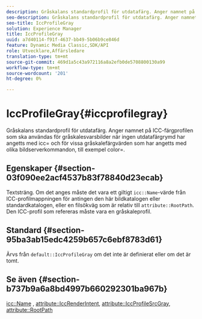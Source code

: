 ```yaml
---
description: Gråskalans standardprofil för utdatafärg. Anger namnet på ICC-färgprofilen som ska användas för gråskalesvarsbilder när ingen utdatafärgrymd har angetts med icc= och för vissa gråskalefärgvärden som har angetts med olika bildserverkommandon, till exempel color=.
seo-description: Gråskalans standardprofil för utdatafärg. Anger namnet på ICC-färgprofilen som ska användas för gråskalesvarsbilder när ingen utdatafärgrymd har angetts med icc= och för vissa gråskalefärgvärden som har angetts med olika bildserverkommandon, till exempel color=.
seo-title: IccProfileGray
solution: Experience Manager
title: IccProfileGray
uuid: a7d40114-f91f-4637-bb49-5b06b9ce846d
feature: Dynamic Media Classic,SDK/API
role: Utvecklare,Affärsledare
translation-type: tm+mt
source-git-commit: 469d1a5c43a972116a8a2efb0de5708800130a99
workflow-type: tm+mt
source-wordcount: '201'
ht-degree: 0%

---
```



# IccProfileGray{#iccprofilegray}

Gråskalans standardprofil för utdatafärg. Anger namnet på ICC-färgprofilen som ska användas för gråskalesvarsbilder när ingen utdatafärgrymd har angetts med icc= och för vissa gråskalefärgvärden som har angetts med olika bildserverkommandon, till exempel color=.

## Egenskaper {#section-03f090ee2acf4537b83f78840d23ecab}

Textsträng. Om det anges måste det vara ett giltigt `icc::Name`-värde från ICC-profilmappningen för antingen den här bildkatalogen eller standardkatalogen, eller en filsökväg som är relativ till `attribute::RootPath`. Den ICC-profil som refereras måste vara en gråskaleprofil.

## Standard {#section-95ba3ab15edc4259b657c6ebf8783d61}

Ärvs från `default::IccProfileGray` om det inte är definierat eller om det är tomt.

## Se även {#section-b737b9a6a8bd4997b660292301ba967b}

[icc::Name](../../../../../is-api/image-catalog/image-serving-api-ref/c-image-catalog-reference/c-icc-profile-map-reference/r-name-icc.md#reference-9e7d3c8e35434981a3dfac66b8946cbe) ,  [attribute::IccRenderIntent](../../../../../is-api/image-catalog/image-serving-api-ref/c-image-catalog-reference/c-attributes-reference/r-iccrenderintent.md#reference-012f207f28bd4406a5368d23ed95a51f),  [attribute::IccProfileSrcGray](../../../../../is-api/image-catalog/image-serving-api-ref/c-image-catalog-reference/c-attributes-reference/r-iccprofilesrcgray.md#reference-a717831da24d43f680d01393660f12f9),  [attribute::RootPath](../../../../../is-api/image-catalog/image-serving-api-ref/c-image-catalog-reference/c-attributes-reference/r-rootpath.md#reference-17d57e5967be403b8408fa7214017494)
